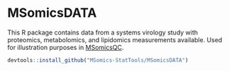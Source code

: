 # MSomicsDATA

This R package contains data from a systems virology study with proteomics, metabolomics, and lipidomics measurements available. Used for illustration purposes in [MSomicsQC](https://github.com/MSomics-StatTools/MSomicsQC).

``` r
devtools::install_github("MSomics-StatTools/MSomicsDATA")
```